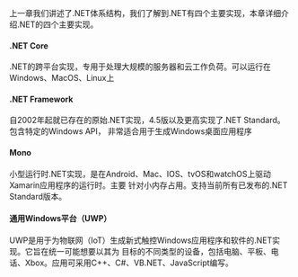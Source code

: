 上一章我们讲述了.NET体系结构，我们了解到.NET有四个主要实现，本章详细介绍.NET的四个主要实现。
#### .NET Core
.NET的跨平台实现，专用于处理大规模的服务器和云工作负荷。可以运行在Windows、MacOS、Linux上

#### .NET Framework
自2002年起就已存在的原始.NET实现，4.5版以及更高实现了.NET Standard。包含特定的Windows API，
非常适合用于生成Windows桌面应用程序

#### Mono
小型运行时.NET实现，是在Android、Mac、IOS、tvOS和watchOS上驱动Xamarin应用程序的运行时。主要
针对小内存占用。支持当前所有已发布的.NET Standard版本。

#### 通用Windows平台（UWP）
UWP是用于为物联网（IoT）生成新式触控Windows应用程序和软件的.NET实现。它旨在统一可能想要以其为
目标的不同类型的设备，包括电脑、平板、电话、Xbox。应用可采用C++、C#、VB.NET、JavaScript编写。

